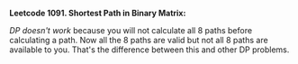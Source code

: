 **Leetcode 1091. Shortest Path in Binary Matrix:**

*DP doesn't work* because you will not calculate all 8 paths before calculating a path. Now all the 8 paths are valid but not all 8 paths are available to you. That's the difference between this and other DP problems.




